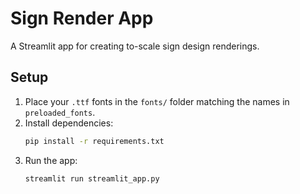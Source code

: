 # Sign Render App

A Streamlit app for creating to-scale sign design renderings.

## Setup

1. Place your `.ttf` fonts in the `fonts/` folder matching the names in `preloaded_fonts`.
2. Install dependencies:
   ```bash
   pip install -r requirements.txt
   ```
3. Run the app:
   ```bash
   streamlit run streamlit_app.py
   ```
